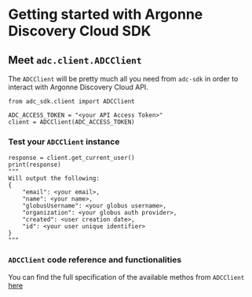 # Getting started with Argonne Discovery Cloud SDK

## Meet `adc.client.ADCClient`

The `ADCClient` will be pretty much all you need from `adc-sdk` in order to interact with Argonne Discovery Cloud API.
```
from adc_sdk.client import ADCClient

ADC_ACCESS_TOKEN = "<your API Access Token>"
client = ADCClient(ADC_ACCESS_TOKEN)
```

### Test your `ADCClient` instance

```
response = client.get_current_user()
print(response)
"""
Will output the following:
{
    "email": <your email>,
    "name": <your name>,
    "globusUsername": <your globus username>,
    "organization": <your globus auth provider>,
    "created": <user creation date>,
    "id": <your user unique identifier>
}
"""
```

### `ADCClient` code reference and functionalities

You can find the full specification of the available methos from `ADCClient` [here](code_reference.md)  